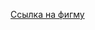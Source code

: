 [Ссылка на фигму](https://www.figma.com/design/nGphcTurSa8ikcZOzhu8Rk/Split-Pay?node-id=455-2638&m=dev)
